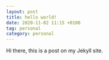 ```yaml
---
layout: post
title: hello world!
date: 2020-11-02 11:15 +0100
tag: personal
category: personal
---
```


Hi there, this is a post on my Jekyll site.